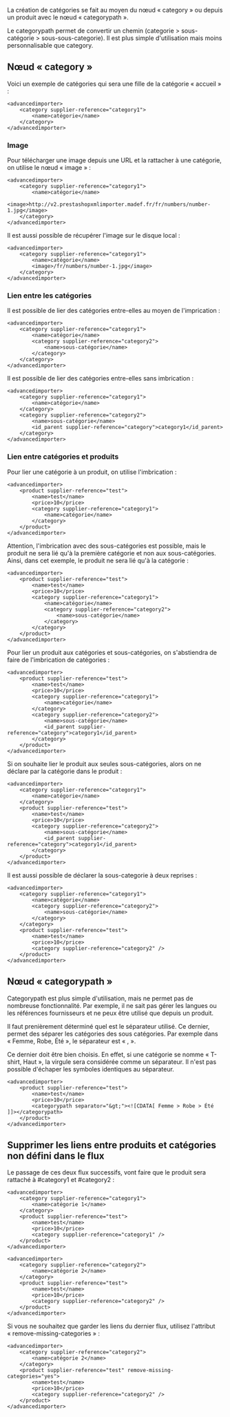 La création de catégories se fait au moyen du nœud « category » ou depuis un produit avec le nœud « categorypath ».

Le categorypath permet de convertir un chemin (categorie > sous-catégorie > sous-sous-categorie). Il est plus simple d'utilisation mais moins personnalisable que category.

## Nœud « category »

Voici un exemple de catégories qui sera une fille de la catégorie « accueil » :
```
<advancedimporter>
    <category supplier-reference="category1">
        <name>catégorie</name>
    </category>
</advancedimporter>
``` 

### Image

Pour télécharger une image depuis une URL et la rattacher à une catégorie, on utilise le nœud « image » :
```
<advancedimporter>
    <category supplier-reference="category1">
        <name>catégorie</name>
        <image>http://v2.prestashopxmlimporter.madef.fr/fr/numbers/number-1.jpg</image>
    </category>
</advancedimporter>
``` 

Il est aussi possible de récupérer l'image sur le disque local :
```
<advancedimporter>
    <category supplier-reference="category1">
        <name>catégorie</name>
        <image>/fr/numbers/number-1.jpg</image>
    </category>
</advancedimporter>
``` 



### Lien entre les catégories

Il est possible de lier des catégories entre-elles au moyen de l'imprication :
```
<advancedimporter>
    <category supplier-reference="category1">
        <name>catégorie</name>
        <category supplier-reference="category2">
            <name>sous-catégorie</name>
        </category>
    </category>
</advancedimporter>
``` 

Il est possible de lier des catégories entre-elles sans imbrication :
```
<advancedimporter>
    <category supplier-reference="category1">
        <name>catégorie</name>
    </category>
    <category supplier-reference="category2">
        <name>sous-catégorie</name>
        <id_parent supplier-reference="category">category1</id_parent>
    </category>
</advancedimporter>
```

### Lien entre catégories et produits

Pour lier une catégorie à un produit, on utilise l'imbrication :
```
<advancedimporter>
    <product supplier-reference="test">
        <name>test</name>
        <price>10</price>
        <category supplier-reference="category1">
            <name>catégorie</name>
        </category>
    </product>
</advancedimporter>
```

Attention, l'imbrication avec des sous-catégories est possible, mais le produit ne sera lié qu'à la première catégorie et non aux sous-catégories. Ainsi, dans cet exemple, le produit ne sera lié qu'à la catégorie :
```
<advancedimporter>
    <product supplier-reference="test">
        <name>test</name>
        <price>10</price>
        <category supplier-reference="category1">
            <name>catégorie</name>
            <category supplier-reference="category2">
                <name>sous-catégorie</name>
            </category>
        </category>
    </product>
</advancedimporter>
```

Pour lier un produit aux catégories et sous-catégories, on s'abstiendra de faire de l'imbrication de catégories :
```
<advancedimporter>
    <product supplier-reference="test">
        <name>test</name>
        <price>10</price>
        <category supplier-reference="category1">
            <name>catégorie</name>
        </category>
        <category supplier-reference="category2">
            <name>sous-catégorie</name>
            <id_parent supplier-reference="category">category1</id_parent>
        </category>
    </product>
</advancedimporter>
```

Si on souhaite lier le produit aux seules sous-catégories, alors on ne déclare par la catégorie dans le produit :
```
<advancedimporter>
    <category supplier-reference="category1">
        <name>catégorie</name>
    </category>
    <product supplier-reference="test">
        <name>test</name>
        <price>10</price>
        <category supplier-reference="category2">
            <name>sous-catégorie</name>
            <id_parent supplier-reference="category">category1</id_parent>
        </category>
    </product>
</advancedimporter>
```

Il est aussi possible de déclarer la sous-categorie à deux reprises :
```
<advancedimporter>
    <category supplier-reference="category1">
        <name>catégorie</name>
        <category supplier-reference="category2">
            <name>sous-catégorie</name>
        </category>
    </category>
    <product supplier-reference="test">
        <name>test</name>
        <price>10</price>
        <category supplier-reference="category2" />
    </product>
</advancedimporter>
```

## Nœud « categorypath »

Categorypath est plus simple d'utilisation, mais ne permet pas de nombreuse fonctionnalité. Par exemple, il ne sait pas gérer les langues ou les références fournisseurs et ne peux être utilisé que depuis un produit.

Il faut prenièrement déterminé quel est le séparateur utilisé. Ce dernier, permet des séparer les catégories des sous catégories. Par exemple dans « Femme, Robe, Été », le séparateur est « , ».

Ce dernier doit être bien choisis. En effet, si une catégorie se nomme « T-shirt, Haut », la virgule sera considérée comme un séparateur. Il n'est pas possible d'échaper les symboles identiques au séparateur.

```
<advancedimporter>
    <product supplier-reference="test">
        <name>test</name>
        <price>10</price>
        <categorypath separator="&gt;"><![CDATA[ Femme > Robe > Été ]]></categorypath>
    </product>
</advancedimporter>
```

## Supprimer les liens entre produits et catégories non défini dans le flux

Le passage de ces deux flux successifs, vont faire que le produit sera rattaché à #category1 et #category2 :

```
<advancedimporter>
    <category supplier-reference="category1">
        <name>catégorie 1</name>
    </category>
    <product supplier-reference="test">
        <name>test</name>
        <price>10</price>
        <category supplier-reference="category1" />
    </product>
</advancedimporter>
```

```
<advancedimporter>
    <category supplier-reference="category2">
        <name>catégorie 2</name>
    </category>
    <product supplier-reference="test">
        <name>test</name>
        <price>10</price>
        <category supplier-reference="category2" />
    </product>
</advancedimporter>
```

Si vous ne souhaitez que garder les liens du dernier flux, utilisez l'attribut « remove-missing-categories » :
```
<advancedimporter>
    <category supplier-reference="category2">
        <name>catégorie 2</name>
    </category>
    <product supplier-reference="test" remove-missing-categories="yes">
        <name>test</name>
        <price>10</price>
        <category supplier-reference="category2" />
    </product>
</advancedimporter>
```
